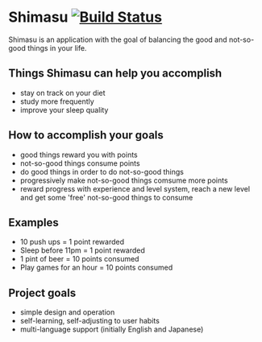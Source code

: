 # Shimasu [![Build Status](https://travis-ci.org/danada/shimasu-android.svg?branch=master "Build Status")](https://travis-ci.org/danada/shimasu-android)

Shimasu is an application with the goal of balancing the good and not-so-good things in your life.

## Things Shimasu can help you accomplish
* stay on track on your diet
* study more frequently
* improve your sleep quality

## How to accomplish your goals
* good things reward you with points
* not-so-good things consume points
* do good things in order to do not-so-good things
* progressively make not-so-good things comsume more points
* reward progress with experience and level system, reach a new level and get some 'free' not-so-good things to consume

## Examples
* 10 push ups = 1 point rewarded
* Sleep before 11pm = 1 point rewarded
* 1 pint of beer = 10 points consumed
* Play games for an hour = 10 points consumed

## Project goals
* simple design and operation
* self-learning, self-adjusting to user habits
* multi-language support (initially English and Japanese)
